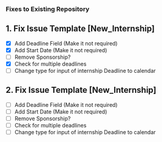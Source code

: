 ### Fixes to Existing Repository

## 1. Fix Issue Template [New_Internship]

- [x] Add Deadline Field (Make it not required)
- [x] Add Start Date (Make it not required)
- [ ] Remove Sponsorship?
- [x] Check for multiple deadlines
- [ ] Change type for input of internship Deadline to calendar

## 2. Fix Issue Template [New_Internship]

- [ ] Add Deadline Field (Make it not required)
- [ ] Add Start Date (Make it not required)
- [ ] Remove Sponsorship?
- [ ] Check for multiple deadlines
- [ ] Change type for input of internship Deadline to calendar
